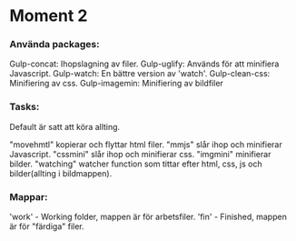 # Moment 2

### Använda packages:
Gulp-concat: Ihopslagning av filer.
Gulp-uglify: Används för att minifiera Javascript.
Gulp-watch: En bättre version av 'watch'.
Gulp-clean-css: Minifiering av css.
Gulp-imagemin: Minifiering av bildfiler


### Tasks:
Default är satt att köra allting.

"movehmtl" kopierar och flyttar html filer.
"mmjs" slår ihop och minifierar Javascript.
"cssmini" slår ihop och minifierar css.
"imgmini" minifierar bilder.
"watching" watcher function som tittar efter html, css, js och bilder(allting i bildmappen).

### Mappar:
'work' - Working folder, mappen är för arbetsfiler.
'fin' - Finished, mappen är för "färdiga" filer.
